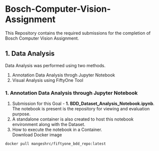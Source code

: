 # Bosch-Computer-Vision-Assignment
This Repository contains the required submissions for the completion of Bosch Computer Vision Assignment.

## 1. Data Analysis
  Data Analysis was performed using two methods.
  <ol>
    <li> Annotation Data Analysis throgh Jupyter Notebook </li>
    <li> Visual Analysis using FiftyOne Tool </li>
  </ol>

### 1. Annotation Data Analysis through Jupyter Notebook

<ol>
  <li>Submission for this Goal  -  <b>1. BDD_Dataset_Analysis_Notebook.ipynb</b>. The notebook is present is the repository for viewing and evaluation purpose.</li>
  <li>A standalone container is also created to host this notebook environment along with the Dataset.</li>
  <li>How to execute the notebook in a Container.</li>
    Download Docker image</li>
</ol>

```shell
docker pull mangeshrc/fiftyone_bdd_repo:latest
```
